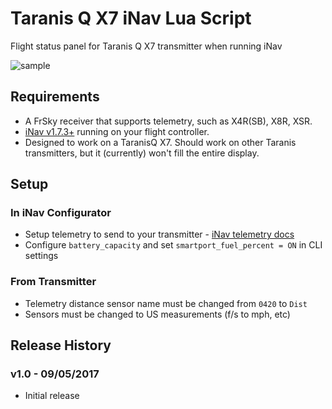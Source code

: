 # Taranis Q X7 iNav Lua Script

Flight status panel for Taranis Q X7 transmitter when running iNav

![sample](http://www.leethost.com/link_pics/iNav.png "iNav Lua Script")

## Requirements

* A FrSky receiver that supports telemetry, such as X4R(SB), X8R, XSR.
* [iNav v1.7.3+](https://github.com/iNavFlight/inav/releases) running on your flight controller.
* Designed to work on a TaranisQ X7. Should work on other Taranis transmitters, but it (currently) won't fill the entire display.

## Setup

### In iNav Configurator

* Setup telemetry to send to your transmitter - [iNav telemetry docs](https://github.com/iNavFlight/inav/blob/master/docs/Telemetry.md)
* Configure `battery_capacity` and set `smartport_fuel_percent = ON` in CLI settings

### From Transmitter

* Telemetry distance sensor name must be changed from `0420` to `Dist`
* Sensors must be changed to US measurements (f/s to mph, etc)

## Release History

### v1.0 - 09/05/2017
* Initial release
